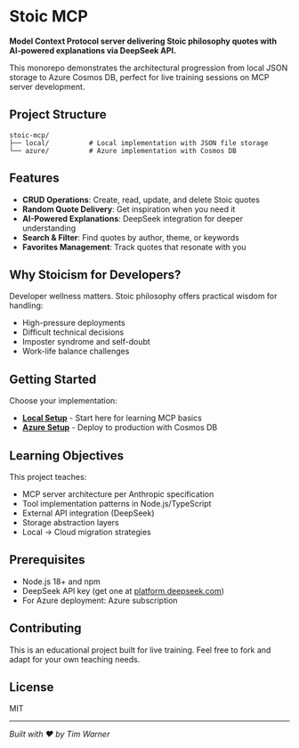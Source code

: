 # Stoic MCP

**Model Context Protocol server delivering Stoic philosophy quotes with AI-powered explanations via DeepSeek API.**

This monorepo demonstrates the architectural progression from local JSON storage to Azure Cosmos DB, perfect for live training sessions on MCP server development.

## Project Structure

```
stoic-mcp/
├── local/          # Local implementation with JSON file storage
└── azure/          # Azure implementation with Cosmos DB
```

## Features

- **CRUD Operations**: Create, read, update, and delete Stoic quotes
- **Random Quote Delivery**: Get inspiration when you need it
- **AI-Powered Explanations**: DeepSeek integration for deeper understanding
- **Search & Filter**: Find quotes by author, theme, or keywords
- **Favorites Management**: Track quotes that resonate with you

## Why Stoicism for Developers?

Developer wellness matters. Stoic philosophy offers practical wisdom for handling:
- High-pressure deployments
- Difficult technical decisions  
- Imposter syndrome and self-doubt
- Work-life balance challenges

## Getting Started

Choose your implementation:

- **[Local Setup](./local/README.md)** - Start here for learning MCP basics
- **[Azure Setup](./azure/README.md)** - Deploy to production with Cosmos DB

## Learning Objectives

This project teaches:
- MCP server architecture per Anthropic specification
- Tool implementation patterns in Node.js/TypeScript
- External API integration (DeepSeek)
- Storage abstraction layers
- Local → Cloud migration strategies

## Prerequisites

- Node.js 18+ and npm
- DeepSeek API key (get one at [platform.deepseek.com](https://platform.deepseek.com))
- For Azure deployment: Azure subscription

## Contributing

This is an educational project built for live training. Feel free to fork and adapt for your own teaching needs.

## License

MIT

---

*Built with ❤️ by Tim Warner*
